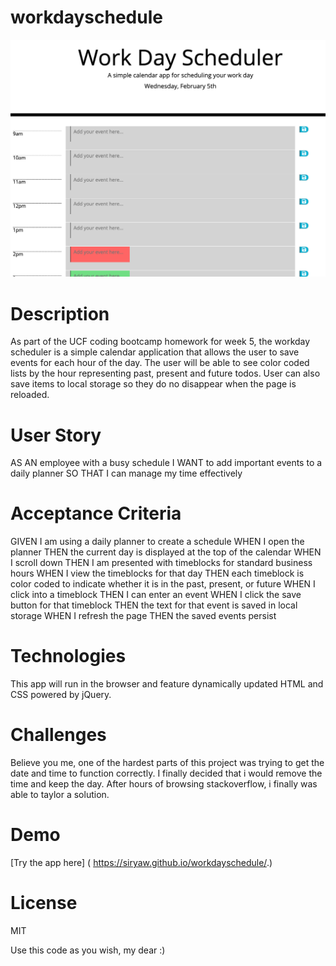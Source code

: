 # workdayschedule

![screenshot](Screenshot.png)

# Description

As part of the UCF coding bootcamp homework for week 5, the workday scheduler is a simple calendar application that allows the user to save events for each hour of the day. The user will be able to see color coded lists by the hour representing past, present and future todos. User can also save items to local storage so they do no disappear when the page is reloaded.

# User Story

AS AN employee with a busy schedule
I WANT to add important events to a daily planner
SO THAT I can manage my time effectively

# Acceptance Criteria

GIVEN I am using a daily planner to create a schedule
WHEN I open the planner
THEN the current day is displayed at the top of the calendar
WHEN I scroll down
THEN I am presented with timeblocks for standard business hours
WHEN I view the timeblocks for that day
THEN each timeblock is color coded to indicate whether it is in the past, present, or future
WHEN I click into a timeblock
THEN I can enter an event
WHEN I click the save button for that timeblock
THEN the text for that event is saved in local storage
WHEN I refresh the page
THEN the saved events persist

# Technologies

This app will run in the browser and feature dynamically updated HTML and CSS powered by jQuery.


# Challenges

Believe you me, one of the hardest parts of this project was trying to get the date and time to function correctly. I finally decided that i would remove the time and keep the day. After hours of browsing stackoverflow, i finally was able to taylor a solution.

# Demo

[Try the app here] ( https://siryaw.github.io/workdayschedule/.) 

# License

MIT

Use this code as you wish, my dear :)

